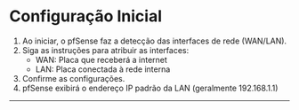 # Configuração Inicial

1. Ao iniciar, o pfSense faz a detecção das interfaces de rede (WAN/LAN).
2. Siga as instruções para atribuir as interfaces:
    - WAN: Placa que receberá a internet
    - LAN: Placa conectada à rede interna
3. Confirme as configurações.
4. pfSense exibirá o endereço IP padrão da LAN (geralmente 192.168.1.1)

---
